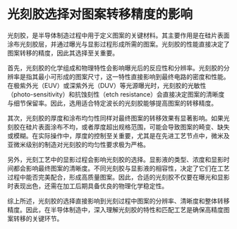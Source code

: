 # 光刻胶选择对图案转移精度的影响

光刻胶，是半导体制造过程中用于定义图案的关键材料。其主要作用是在硅片表面涂布光刻胶层，并通过曝光与显影过程形成所需的图案。光刻胶的性能直接决定了图案转移的精度，因此其选择至关重要。

首先，光刻胶的化学组成和物理特性会影响曝光后的反应性和分辨率。光刻胶的分辨率是指其最小可形成的图案尺寸，这一特性直接影响到最终电路的密度和性能。在极紫外光（EUV）或深紫外光（DUV）等光源曝光时，光刻胶的光敏性（photo-sensitivity）和抗蚀刻性（etch resistance）会直接决定图案的清晰度与细节保留率。因此，选用适合特定波长的光刻胶能够提高图案的转移精度。

其次，光刻胶的厚度和涂布均匀性同样对最终图案的转移效果有显著影响。如果光刻胶在硅片表面涂布不均，或者厚度超出规格范围，可能会导致图案的畸变、缺失或模糊。在实际操作中，厚度的控制至关重要，尤其是在先进工艺节点中，微米及亚微米级别的制造对光刻胶的均匀性要求极为严格。

另外，光刻工艺中的显影过程会影响光刻胶的选择。显影液的类型、浓度和显影时间都会影响最终图案的清晰度。不同光刻胶与显影液的相容性，决定了它们在工艺过程中能否完美配合，形成高质量图案。因此，合适的光刻胶不仅要在曝光和显影时表现出色，还需在加工后期具备优良的物理化学稳定性。

综上所述，光刻胶的选择直接影响到光刻过程中图案的分辨率、清晰度和整体转移精度。因此，在半导体制造中，深入理解光刻胶的特性和匹配工艺是确保高精度图案转移的关键环节。